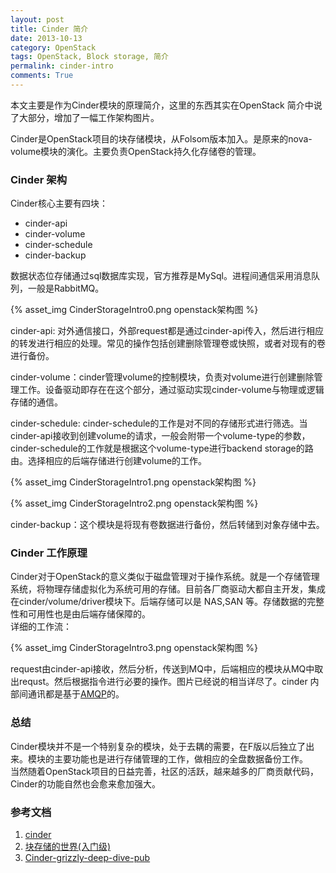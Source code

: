 ```yaml
---
layout: post
title: Cinder 简介
date: 2013-10-13
category: OpenStack
tags: OpenStack, Block storage, 简介
permalink: cinder-intro
comments: True
---
```


本文主要是作为Cinder模块的原理简介，这里的东西其实在OpenStack 简介中说了大部分，增加了一幅工作架构图片。 

Cinder是OpenStack项目的块存储模块，从Folsom版本加入。是原来的nova-volume模块的演化。主要负责OpenStack持久化存储卷的管理。


### Cinder 架构  

Cinder核心主要有四块：  

 - cinder-api
 - cinder-volume
 - cinder-schedule
 - cinder-backup

数据状态位存储通过sql数据库实现，官方推荐是MySql。进程间通信采用消息队列，一般是RabbitMQ。  

{% asset_img CinderStorageIntro0.png openstack架构图 %}

cinder-api: 对外通信接口，外部request都是通过cinder-api传入，然后进行相应的转发进行相应的处理。常见的操作包括创建删除管理卷或快照，或者对现有的卷进行备份。  

cinder-volume：cinder管理volume的控制模块，负责对volume进行创建删除管理工作。设备驱动即存在在这个部分，通过驱动实现cinder-volume与物理或逻辑存储的通信。  

cinder-schedule: cinder-schedule的工作是对不同的存储形式进行筛选。当cinder-api接收到创建volume的请求，一般会附带一个volume-type的参数，cinder-schedule的工作就是根据这个volume-type进行backend storage的路由。选择相应的后端存储进行创建volume的工作。  

{% asset_img CinderStorageIntro1.png openstack架构图 %}

{% asset_img CinderStorageIntro2.png openstack架构图 %}  

cinder-backup：这个模块是将现有卷数据进行备份，然后转储到对象存储中去。  

### Cinder 工作原理

Cinder对于OpenStack的意义类似于磁盘管理对于操作系统。就是一个存储管理系统，将物理存储虚拟化为系统可用的存储。目前各厂商驱动大都自主开发，集成在cinder/volume/driver模块下。后端存储可以是 NAS,SAN 等。存储数据的完整性和可用性也是由后端存储保障的。  
详细的工作流：  

{% asset_img CinderStorageIntro3.png openstack架构图 %}

request由cinder-api接收，然后分析，传送到MQ中，后端相应的模块从MQ中取出requst。然后根据指令进行必要的操作。图片已经说的相当详尽了。cinder 内部间通讯都是基于[AMQP](http://en.wikipedia.org/wiki/Advanced_Message_Queuing_Protocol)的。  

### 总结

Cinder模块并不是一个特别复杂的模块，处于去耦的需要，在F版以后独立了出来。模块的主要功能也是进行存储管理的工作，做相应的全盘数据备份工作。  
当然随着OpenStack项目的日益完善，社区的活跃，越来越多的厂商贡献代码，Cinder的功能自然也会愈来愈加强大。  

### 参考文档  

1. [cinder](https://wiki.openstack.org/wiki/Cinder)
2. [块存储的世界(入门级)](http://www.wzxue.com/%E5%9D%97%E5%AD%98%E5%82%A8%E7%9A%84%E4%B8%96%E7%95%8C/)
3. [Cinder-grizzly-deep-dive-pub](https://wiki.openstack.org/w/images/3/3b/Cinder-grizzly-deep-dive-pub.pdf)
